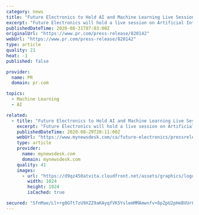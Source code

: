 ```yaml
---
category: news
title: "Future Electronics to Hold AI and Machine Learning Live Session at 2020 EETech Industry Tech Days"
excerpt: "Future Electronics will hold a live session on Artificial Intelligence (AI) and Machine Learning at the 2020 EETech Industry Tech Days virtual event."
publishedDateTime: 2020-08-31T07:03:00Z
originalUrl: "https://www.pr.com/press-release/820142"
webUrl: "https://www.pr.com/press-release/820142"
type: article
quality: 21
heat: -1
published: false

provider:
  name: PR
  domain: pr.com

topics:
  - Machine Learning
  - AI

related:
  - title: "Future Electronics to Hold AI and Machine Learning Live Session at 2020 EETech Industry Tech Days"
    excerpt: "Future Electronics will hold a live session on Artificial Intelligence (AI) and Machine Learning at the 2020 EETech Industry Tech Days virtual event."
    publishedDateTime: 2020-08-29T20:11:00Z
    webUrl: "https://www.mynewsdesk.com/ca/future-electronics/pressreleases/future-electronics-to-hold-ai-and-machine-learning-live-session-at-2020-eetech-industry-tech-days-3030152"
    type: article
    provider:
      name: mynewsdesk.com
      domain: mynewsdesk.com
    quality: 41
    images:
      - url: "https://d9qz450atvita.cloudfront.net/assets/graphics/logos/mynewsdesk-dfa651f50b8d922b50d4a45a7ec1677e9b42e11968483f7b3563cb727540e36e.jpg"
        width: 1024
        height: 1024
        isCached: true

secured: "SfnMae/Ll+rg0GTt7zU9XZZ9aKAyqfVK5YslemMMAmwnfv+8pZpU2pHeBVUr8rib1/jCssTsT+ubmUdzvED+Mk42GeM9GTuDHqPjW8h/dPfTA9XYIhiNhxlM36BAJRYj/4NvX+8MFL7IFs8nkf2g0U8AzGqn349iLeItcolUb1ZQyssoOlOXX87VAfyEpeuHxWLqK7drQjy+vWXH9UMoBSjhlCKQ8SSMLNbRJ+uSkc3KP/TDvrwxZibTycwZqFTSj7APNLSk8o1jvhMMIwv6S+9WlJzO+BGtRMIh18VUYpYMwBbO4jqshV1ZZ2aMmF2doFStEEfA3QOuRwvBlGaN0LQcndiyBlI9fi9aFdzdNWc=;2XkvwXZvgSRkl0523Vn+Eg=="
---
```


